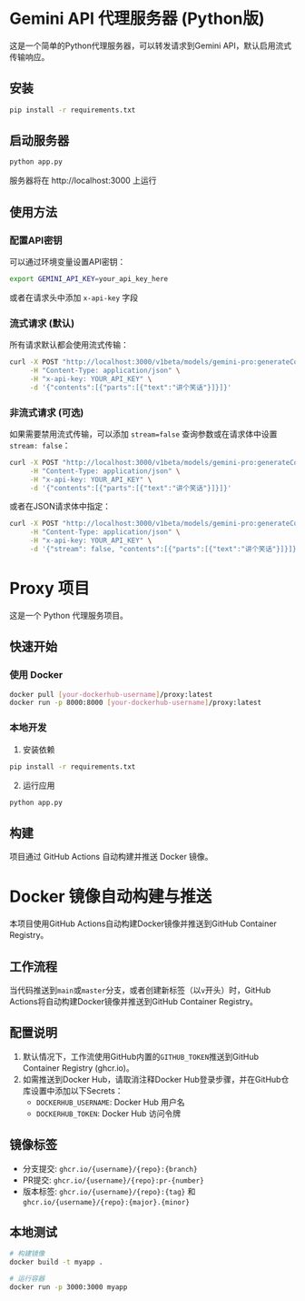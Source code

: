 # Gemini API 代理服务器 (Python版)

这是一个简单的Python代理服务器，可以转发请求到Gemini API，默认启用流式传输响应。

## 安装

```bash
pip install -r requirements.txt
```

## 启动服务器

```bash
python app.py
```

服务器将在 http://localhost:3000 上运行

## 使用方法

### 配置API密钥
可以通过环境变量设置API密钥：
```bash
export GEMINI_API_KEY=your_api_key_here
```
或者在请求头中添加 `x-api-key` 字段

### 流式请求 (默认)

所有请求默认都会使用流式传输：

```bash
curl -X POST "http://localhost:3000/v1beta/models/gemini-pro:generateContent" \
     -H "Content-Type: application/json" \
     -H "x-api-key: YOUR_API_KEY" \
     -d '{"contents":[{"parts":[{"text":"讲个笑话"}]}]}'
```

### 非流式请求 (可选)

如果需要禁用流式传输，可以添加 `stream=false` 查询参数或在请求体中设置 `stream: false`：

```bash
curl -X POST "http://localhost:3000/v1beta/models/gemini-pro:generateContent?stream=false" \
     -H "Content-Type: application/json" \
     -H "x-api-key: YOUR_API_KEY" \
     -d '{"contents":[{"parts":[{"text":"讲个笑话"}]}]}'
```

或者在JSON请求体中指定：

```bash
curl -X POST "http://localhost:3000/v1beta/models/gemini-pro:generateContent" \
     -H "Content-Type: application/json" \
     -H "x-api-key: YOUR_API_KEY" \
     -d '{"stream": false, "contents":[{"parts":[{"text":"讲个笑话"}]}]}'
```

# Proxy 项目

这是一个 Python 代理服务项目。

## 快速开始

### 使用 Docker

```bash
docker pull [your-dockerhub-username]/proxy:latest
docker run -p 8000:8000 [your-dockerhub-username]/proxy:latest
```

### 本地开发

1. 安装依赖
```bash
pip install -r requirements.txt
```

2. 运行应用
```bash
python app.py
```

## 构建

项目通过 GitHub Actions 自动构建并推送 Docker 镜像。

# Docker 镜像自动构建与推送

本项目使用GitHub Actions自动构建Docker镜像并推送到GitHub Container Registry。

## 工作流程

当代码推送到`main`或`master`分支，或者创建新标签（以`v`开头）时，GitHub Actions将自动构建Docker镜像并推送到GitHub Container Registry。

## 配置说明

1. 默认情况下，工作流使用GitHub内置的`GITHUB_TOKEN`推送到GitHub Container Registry (ghcr.io)。
2. 如需推送到Docker Hub，请取消注释Docker Hub登录步骤，并在GitHub仓库设置中添加以下Secrets：
   - `DOCKERHUB_USERNAME`: Docker Hub 用户名
   - `DOCKERHUB_TOKEN`: Docker Hub 访问令牌

## 镜像标签

- 分支提交: `ghcr.io/{username}/{repo}:{branch}`
- PR提交: `ghcr.io/{username}/{repo}:pr-{number}`
- 版本标签: `ghcr.io/{username}/{repo}:{tag}` 和 `ghcr.io/{username}/{repo}:{major}.{minor}`

## 本地测试

```bash
# 构建镜像
docker build -t myapp .

# 运行容器
docker run -p 3000:3000 myapp
```
